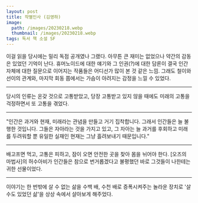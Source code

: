 ```yaml
---
layout: post
title: 작별인사 (김영하)
image:
  path: /images/20230218.webp
  thumbnail: /images/20230218.webp
tags: 독서 책 소설 SF
---
```


이걸 읽을 당시에는 밀리 독점 공개였나 그랬다. 아무튼 큰 재미는 없었으나 약간의 감동은 있었던 기억이 난다. 휴머노이드에 대한 얘기와 그 인권(?)에 대한 담론이 결국 인간 자체에 대한 질문으로 이어지는 작품들은 어디선가 많이 본 것 같은 느낌. 그래도 철이와 선이의 관계와, 마지막 회동 쯤에서는 가슴이 아려지는 감정을 느낄 수 있었다.

 
<hr/>
당시의 인류는 온갖 것으로 고통받았고, 당장 고통받고 있지 않을 때에도 미래의 고통을 걱정하면서 또 고통을 겪었다.

 
<hr/>
"인간은 과거와 현재, 미래라는 관념을 만들고 거기 집착합니다. 그래서 인간들은 늘 불행한 것입니다. 그들은 자아라는 것을 가지고 있고, 그 자아는 늘 과거를 후회하고 미래를 두려워할 뿐 유일한 실재인 현재는 그냥 흘려보내기 때문입니다."

 
<hr/>
배고프면 먹고, 고통은 피하고, 잠이 오면 안전한 곳을 찾아 몸을 뉘어야 한다. [오즈의 마법사]의 허수아비가 인간들은 참으로 번거롭겠다고 불평했던 바로 그것들이 나한테는 귀한 선물이었다.

 
<hr/>
이야기는 한 번밖에 살 수 없는 삶을 수백 배, 수천 배로 증폭시켜주는 놀라운 장치로 '살 수도 있었던 삶'을 상상 속에서 살아보게 해주었다.
